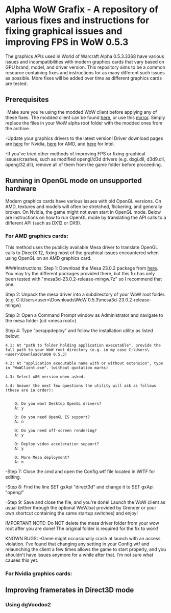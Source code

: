 # Alpha WoW Grafix - A repository of various fixes and instructions for fixing graphical issues and improving FPS in WoW 0.5.3
The graphics APIs used in World of Warcraft Alpha 0.5.3.3368 have various issues and incompatibilities with modern graphics cards that vary based on GPU brand, model, and driver version. This repository aims to be a common resource containing fixes and instructions for as many different such issues as possible. More fixes will be added over time as different graphics cards are tested.

## Prerequisites
-Make sure you're using the modded WoW client before applying any of these fixes. The modded client can be found [here](https://anonfiles.com/fbi9C0M0y9/Mods_zip), or use this [mirror](https://cdn.discordapp.com/attachments/653374433636909077/1089350731909308466/Mods.zip). Simply replace the files in your WoW alpha root folder with the modded ones from the archive.

-Update your graphics drivers to the latest version! Driver download pages are [here](https://www.nvidia.com/download/index.aspx) for Nvidia, [here](https://www.amd.com/en/support) for AMD, and [here](https://www.intel.com/content/www/us/en/download-center/home.html) for Intel.

-If you've tried other methods of improving FPS or fixing graphical issues/crashes, such as modified opengl/d3d drivers (e.g. dxgi.dll, d3d9.dll, opengl32.dll), remove all of them from the game folder before proceeding.

##  Running in OpenGL mode on unsupported hardware
Modern graphics cards have various issues with old OpenGL versions. On AMD, textures and models will often be stretched, flickering, and generally broken. On Nvidia, the game might not even start in OpenGL mode. Below are instructions on how to run OpenGL mode by translating the API calls to a different API (such as DX12 or DX9).
### For AMD graphics cards:
This method uses the publicly available Mesa driver to translate OpenGL calls to DirectX 12, fixing most of the graphical issues encountered when using OpenGL on an AMD graphics card.

####Instructions:
Step 1: Download the Mesa 23.0.2 package from [here](https://github.com/pal1000/mesa-dist-win/releases/tag/23.0.2). You may try the different packages provided there, but this fix has only been tested with "mesa3d-23.0.2-release-mingw.7z" so I recommend that one.

Step 2: Unpack the mesa driver into a subdirectory of your WoW root folder. (e.g. C:\Users\<user>\Downloads\WoW 0.5.3\mesa3d-23.0.2-release-mingw\)

Step 3: Open a Command Prompt window as Administrator and navigate to the mesa folder (cd <wow root>\<mesa root>\)

Step 4: Type "perappdeploy" and follow the installation utility as listed below:
	
	4.1: At "path to folder holding application executable", provide the full path to your WoW root directory (e.g. in my case C:\Users\<user>\Downloads\WoW 0.5.3)

	4.2: At "application executable name with or without extension", type in "WoWClient.exe". (without quotation marks)

	4.3: Select x86 version when asked. 

	4.4: Answer the next few questions the utility will ask as follows (these are in order):

	
	    Q: Do you want Desktop OpenGL drivers? 
	    A: y
          
	    Q: Do you need OpenGL ES support?      
	    A: n
          
	    Q: Do you need off-screen rendering?
	    A: y
          
	    Q: Deploy video acceleration support?
	    A: y
          
	    Q: More Mesa deployment?
	    A: n

-Step 7: Close the cmd and open the Config.wtf file located in <wow root>\WTF for editing.

-Step 8: Find the line SET gxApi "direct3d" and change it to SET gxApi "opengl"

-Step 9: Save and close the file, and you're done! Launch the WoW client as usual (either through the optional WoW.bat provided by Grender or your own shortcut containing the same startup switches) and enjoy!

IMPORTANT NOTE: Do NOT delete the mesa driver folder from your wow root after you are done! The original folder is required for the fix to work!

KNOWN BUGS:
-Game might occasionally crash at launch with an access violation. I've found that changing any setting in your Config.wtf and relaunching the client a few times allows the game to start properly, and you shouldn't have issues anymore for a while after that. I'm not sure what causes this yet.

### For Nvidia graphics cards:


## Improving framerates in Direct3D mode 
### Using dgVoodoo2
